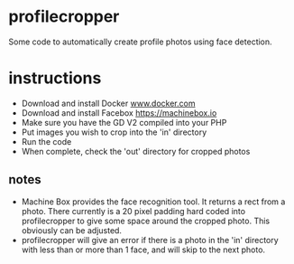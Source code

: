 # profilecropper
Some code to automatically create profile photos using face detection.

# instructions
- Download and install Docker www.docker.com
- Download and install Facebox https://machinebox.io 
- Make sure you have the GD V2 compiled into your PHP 
- Put images you wish to crop into the 'in' directory
- Run the code
- When complete, check the 'out' directory for cropped photos

## notes
- Machine Box provides the face recognition tool. It returns a rect from a photo. There currently is a 20 pixel padding hard coded into profilecropper to give some space around the cropped photo. This obviously can be adjusted. 
- profilecropper will give an error if there is a photo in the 'in' directory with less than or more than 1 face, and will skip to the next photo. 

